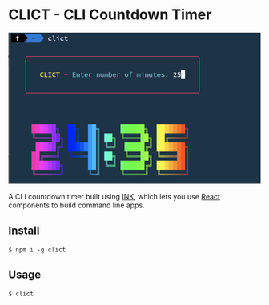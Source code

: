 # CLICT - CLI Countdown Timer

![CLICT screenshot](./media/clict.png)

A CLI countdown timer built using [INK](https://github.com/vadimdemedes/ink), which lets you use [React](https://reactjs.org/) components to build command line apps.

## Install

```
$ npm i -g clict
```

## Usage

```
$ clict
```
